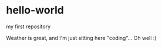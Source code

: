 # hello-world
my first repository

Weather is great, and I'm just sitting here "coding"... Oh well :) 
